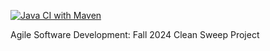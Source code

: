 [![Java CI with Maven](https://github.com/MichaelKotwica/459-clean-sweep-group-4/actions/workflows/maven.yml/badge.svg)](https://github.com/MichaelKotwica/459-clean-sweep-group-4/actions/workflows/maven.yml)

Agile Software Development: Fall 2024 Clean Sweep Project
